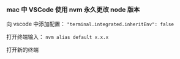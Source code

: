 ### mac 中 VSCode 使用 nvm 永久更改 node 版本

向 vscode 中添加配置：
`"terminal.integrated.inheritEnv": false`

打开终端输入：
`nvm alias default x.x.x`

打开新的终端